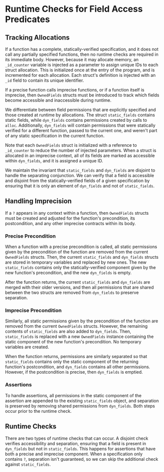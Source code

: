 # Runtime Checks for Field Access Predicates

## Tracking Allocations

If a function has a complete, statically-verified specification, and it does not call any partially specified functions, then no runtime checks are required in its immediate body. However, because it may allocate memory, an `_id_counter` variable is injected as a parameter to assign unique IDs to each struct allocation. This is initialized once at the entry of the program, and is incremented for each allocation. Each struct's definition is injected with an `_id` field to contain its unique identifier. 

If a precise function calls imprecise functions, or if a function itself is imprecise, then `OwnedFields` structs must be introduced to track which fields become accessible and inaccessible during runtime. 

We differentiate between field permissions that are explicitly specified and those created at runtime by allocations. The struct `static_fields` contains static fields, while `dyn_fields` contains permissions created by calls to `alloc`. Additionally, `dyn_fields` will contain permissions that were statically verified for a different function, passed to the current one, and weren't part of any static specification in the current function.

 Note that each `OwnedFields` struct is initialized with a reference to `_id_counter` to reduce the number of injected parameters. When a struct is allocated in an imprecise context, all of its fields are marked as accessible within `dyn_fields`, and it is assigned a unique ID. 

We maintain the invariant that `static_fields` and `dyn_fields` are disjoint to handle the separating conjunction. We can verify that a field is accessible and disjoint from the statically-verified fields of a given specification by ensuring that it is only an element of `dyn_fields` and not of `static_fields`.

## Handling Imprecision

If a `?` appears in any context within a function, then `OwnedFields` structs must be created and adjusted for the function's precondition, its postcondition, and any other imprecise contracts within its body. 

### Precise Precondition

When a function with a precise precondition is called, all static permissions given by the precondition of the function are removed from the current `OwnedFields` structs. Then, the current `static_fields` and `dyn_fields` structs are stored in temporary variables and replaced by new ones. The new `static_fields` contains only the statically-verified component given by the new function's precondition, and the new `dyn_fields` is empty.

After the function returns, the current `static_fields` and `dyn_fields` are merged with their older versions, and then all permissions that are shared between the two structs are removed from `dyn_fields` to preserve separation.

### Imprecise Precondition

Similarly, all static permissions given by the precondition of the function are removed from the current `OwnedFields` structs. However, the remaining contents of `static_fields` are also added to `dyn_fields`. Then, `static_fields` is replaced with a new `OwnedFields` instance containing the static component of the new function's precondition. No temporary variables are created. 

When the function returns, permissions are similarly separated so that `static_fields` contains only the static component of the returning function's postcondition, and `dyn_fields` contains all other permissions. However, if the postcondition is precise, then `dyn_fields` is emptied.

### Assertions

To handle assertions, all permissions in the static component of the assertion are appended to the existing `static_fields` object, and separation is preserved by removing shared permissions from `dyn_fields`. Both steps occur prior to the runtime check.

## Runtime Checks

There are two types of runtime checks that can occur. A disjoint check verifies accessibility and separation, ensuring that a field is present in `dyn_fields` but not in `static_fields`. This happens for assertions that have both a precise and imprecise component. When a specification only contains `?`, separation isn't guaranteed, so we can skip the additional check against `static_fields`.